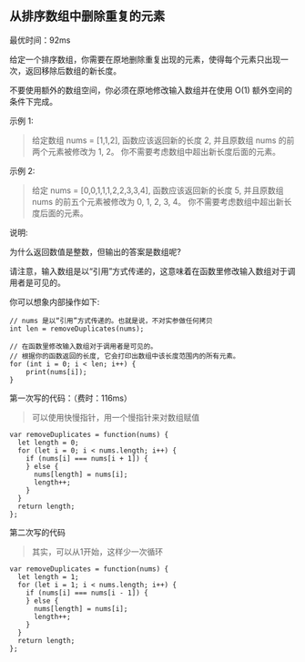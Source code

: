 

## 从排序数组中删除重复的元素

最优时间：92ms

给定一个排序数组，你需要在原地删除重复出现的元素，使得每个元素只出现一次，返回移除后数组的新长度。

不要使用额外的数组空间，你必须在原地修改输入数组并在使用 O(1) 额外空间的条件下完成。

示例 1:

> 给定数组 nums = [1,1,2], 
函数应该返回新的长度 2, 并且原数组 nums 的前两个元素被修改为 1, 2。 
你不需要考虑数组中超出新长度后面的元素。

示例 2:

>给定 nums = [0,0,1,1,1,2,2,3,3,4],
函数应该返回新的长度 5, 并且原数组 nums 的前五个元素被修改为 0, 1, 2, 3, 4。
你不需要考虑数组中超出新长度后面的元素。

说明:

为什么返回数值是整数，但输出的答案是数组呢?

请注意，输入数组是以“引用”方式传递的，这意味着在函数里修改输入数组对于调用者是可见的。

你可以想象内部操作如下:

```
// nums 是以“引用”方式传递的。也就是说，不对实参做任何拷贝
int len = removeDuplicates(nums);

// 在函数里修改输入数组对于调用者是可见的。
// 根据你的函数返回的长度, 它会打印出数组中该长度范围内的所有元素。
for (int i = 0; i < len; i++) {
    print(nums[i]);
}
```


第一次写的代码：（费时：116ms）

> 可以使用快慢指针，用一个慢指针来对数组赋值

```
var removeDuplicates = function(nums) {
  let length = 0;
  for (let i = 0; i < nums.length; i++) {
    if (nums[i] === nums[i + 1]) {
    } else {
      nums[length] = nums[i];
      length++;
    }
  }
  return length;
};
```

第二次写的代码

> 其实，可以从1开始，这样少一次循环


```
var removeDuplicates = function(nums) {
  let length = 1;
  for (let i = 1; i < nums.length; i++) {
    if (nums[i] === nums[i - 1]) {
    } else {
      nums[length] = nums[i];
      length++;
    }
  }
  return length;
};

```